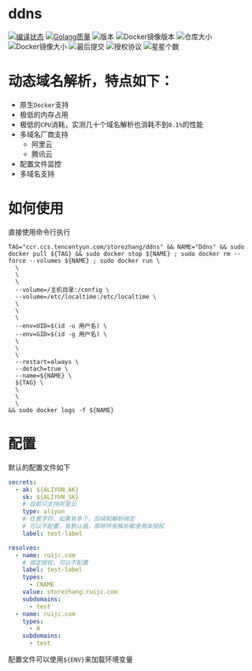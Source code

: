 # ddns
[![编译状态](https://github.ruijc.com:20443/api/badges/storezhang/ddns/status.svg)](https://github.ruijc.com:20443/storezhang/ddns)
[![Golang质量](https://goreportcard.com/badge/github.com/storezhang/ddns)](https://goreportcard.com/report/github.com/storezhang/ddns)
![版本](https://img.shields.io/github/go-mod/go-version/storezhang/ddns)
![Docker镜像版本](https://img.shields.io/docker/v/storezhang/ddns)
![仓库大小](https://img.shields.io/github/repo-size/storezhang/ddns)
![Docker镜像大小](https://img.shields.io/docker/image-size/storezhang/ddns)
![最后提交](https://img.shields.io/github/last-commit/storezhang/ddns)
![授权协议](https://img.shields.io/github/license/storezhang/ddns)
![星星个数](https://img.shields.io/github/stars/storezhang/ddns?style=social)

# 动态域名解析，特点如下：
- 原生`Docker`支持
- 极低的内存占用
- 极低的`CPU`消耗，实测几十个域名解析也消耗不到`0.1%`的性能
- 多域名厂商支持
  - 阿里云
  - 腾讯云
- 配置文件监控
- 多域名支持


# 如何使用

直接使用命令行执行
```shell
TAG="ccr.ccs.tencentyun.com/storezhang/ddns" && NAME="Ddns" && sudo docker pull ${TAG} && sudo docker stop ${NAME} ; sudo docker rm --force --volumes ${NAME} ; sudo docker run \
  \
  \
  \
  --volume=/主机目录:/config \
  --volume=/etc/localtime:/etc/localtime \
  \
  \
  \
  --env=UID=$(id -u 用户名) \
  --env=GID=$(id -g 用户名) \
  \
  \
  \
  --restart=always \
  --detach=true \
  --name=${NAME} \
  ${TAG} \
  \
  \
  \
&& sudo docker logs -f ${NAME}
```

# 配置

默认的配置文件如下
```yaml
secrets:
  - ak: ${ALIYUN_AK}
    sk: ${ALIYUN_SK}
    # 目前只支持阿里云
    type: aliyun
    # 任意字符，如果有多个，后续和解析绑定
    # 可以不配置，有默认值，那样所有解析都使用本授权
    label: test-label

resolves:
  - name: ruijc.com
    # 绑定授权，可以不配置
    label: test-label
    types:
      - CNAME
    value: storezhang.ruijc.com
    subdomains:
      - test
  - name: ruijc.com
    types:
      - A
    subdomains:
      - test
```

配置文件可以使用`${ENV}`来加载环境变量

